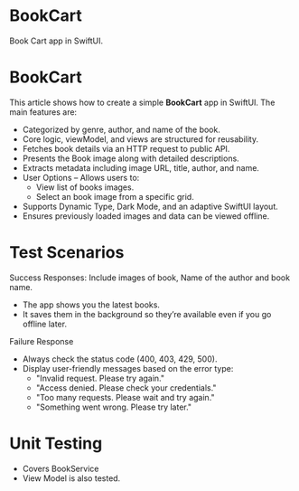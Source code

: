 #  BookCart

Book Cart app in SwiftUI.

#  BookCart

This article shows how to create a simple **BookCart** app in SwiftUI.
The main features are:
- Categorized by genre, author, and name of the book.
- Core logic, viewModel, and views are structured for reusability.
- Fetches book details via an HTTP request to public API.
- Presents the Book image along with detailed descriptions.
- Extracts metadata including image URL, title, author, and name.
- User Options – Allows users to:
     - View list of books images.
     - Select an book image from a specific grid.
- Supports Dynamic Type, Dark Mode, and an adaptive SwiftUI layout.
- Ensures previously loaded images and data can be viewed offline.

# Test Scenarios      

Success Responses: Include images of book, Name of the author and book name.
- The app shows you the latest books.
- It saves them in the background so they’re available even if you go offline later.

Failure Response 
- Always check the status code (400, 403, 429, 500).
- Display user-friendly messages based on the error type:
     - "Invalid request. Please try again."
     - "Access denied. Please check your credentials."
     - "Too many requests. Please wait and try again."
     - "Something went wrong. Please try later."

# Unit Testing

- Covers BookService
- View Model is also tested. 
